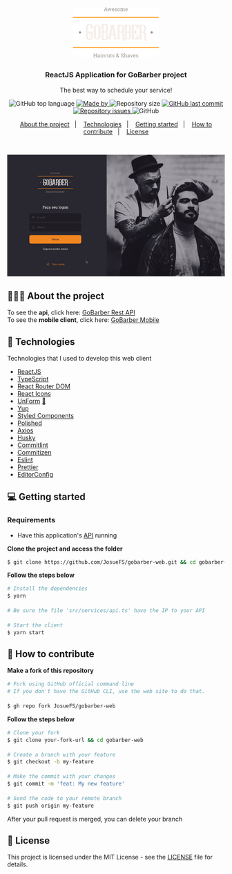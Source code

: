 <h1 align="center">
  <img alt="Logo" src="https://raw.githubusercontent.com/JosueFS/gobarber-web/0fc74a381575090d9dbbc745f0e805b751263f74/src/assets/logo.svg" width="200px">
</h1>

<h3 align="center">
  ReactJS Application for GoBarber project
</h3>

<p align="center">The best way to schedule your service!</p>

<p align="center">
  <img alt="GitHub top language" src="https://img.shields.io/github/languages/top/JosueFS/gobarber-web?color=%23FF9000">

  <a href="https://www.linkedin.com/in/JosueFS/" target="_blank" rel="noopener noreferrer">
    <img alt="Made by" src="https://img.shields.io/badge/made%20by-josue%20ferreira-%23FF9000">
  </a>

  <img alt="Repository size" src="https://img.shields.io/github/repo-size/JosueFS/gobarber-web?color=%23FF9000">

  <a href="https://github.com/JosueFS/gobarber-web/commits/master">
    <img alt="GitHub last commit" src="https://img.shields.io/github/last-commit/JosueFS/gobarber-web?color=%23FF9000">
  </a>

  <a href="https://github.com/JosueFS/gobarber-web/issues">
    <img alt="Repository issues" src="https://img.shields.io/github/issues/JosueFS/gobarber-web?color=%23FF9000">
  </a>

  <img alt="GitHub" src="https://img.shields.io/github/license/JosueFS/gobarber-web?color=%23FF9000">
</p>

<p align="center">
  <a href="#%EF%B8%8F-about-the-project">About the project</a>&nbsp;&nbsp;&nbsp;|&nbsp;&nbsp;&nbsp;
  <a href="#-technologies">Technologies</a>&nbsp;&nbsp;&nbsp;|&nbsp;&nbsp;&nbsp;
  <a href="#-getting-started">Getting started</a>&nbsp;&nbsp;&nbsp;|&nbsp;&nbsp;&nbsp;
  <a href="#-how-to-contribute">How to contribute</a>&nbsp;&nbsp;&nbsp;|&nbsp;&nbsp;&nbsp;
  <a href="#-license">License</a>
</p>

</br>

<p align="center">
  <img alt="Layout" src="https://github.com/JosueFS/gobarber-web/blob/master/gobarber-web.gif">
</p>

## 💇🏻‍♂️ About the project

To see the **api**, click here: [GoBarber Rest API](https://github.com/JosueFS/gobarber-backend-ts)</br>
To see the **mobile client**, click here: [GoBarber Mobile](https://github.com/JosueFS/gobarber-mobile)

## 🚀 Technologies

Technologies that I used to develop this web client

- [ReactJS](https://reactjs.org/)
- [TypeScript](https://www.typescriptlang.org/)
- [React Router DOM](https://reacttraining.com/react-router/)
- [React Icons](https://react-icons.netlify.com/#/)
- [UnForm](https://unform.dev/) [💜](https://rocketseat.com.br/)
- [Yup](https://github.com/jquense/yup)
- [Styled Components](https://styled-components.com/)
- [Polished](https://github.com/styled-components/polished)
- [Axios](https://github.com/axios/axios)
- [Husky](https://github.com/typicode/husky)
- [Commitlint](https://github.com/conventional-changelog/commitlint)
- [Commitizen](https://github.com/commitizen/cz-cli)
- [Eslint](https://eslint.org/)
- [Prettier](https://prettier.io/)
- [EditorConfig](https://editorconfig.org/)

## 💻 Getting started

### Requirements

- Have this application's [API](https://github.com/JosueFS/gobarber-backend-ts) running

**Clone the project and access the folder**

```bash
$ git clone https://github.com/JosueFS/gobarber-web.git && cd gobarber-web
```

**Follow the steps below**

```bash
# Install the dependencies
$ yarn

# Be sure the file 'src/services/api.ts' have the IP to your API

# Start the client
$ yarn start
```

## 🤔 How to contribute

**Make a fork of this repository**

```bash
# Fork using GitHub official command line
# If you don't have the GitHub CLI, use the web site to do that.

$ gh repo fork JosueFS/gobarber-web
```

**Follow the steps below**

```bash
# Clone your fork
$ git clone your-fork-url && cd gobarber-web

# Create a branch with your feature
$ git checkout -b my-feature

# Make the commit with your changes
$ git commit -m 'feat: My new feature'

# Send the code to your remote branch
$ git push origin my-feature
```

After your pull request is merged, you can delete your branch

## 📝 License

This project is licensed under the MIT License - see the [LICENSE](LICENSE) file for details.

